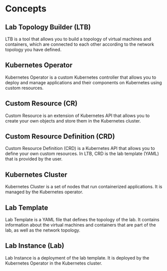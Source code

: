 # Concepts

## Lab Topology Builder (LTB)

LTB is a tool that allows you to build a topology of virtual machines and containers, which are connected to each other according to the network topology you have defined.

## Kubernetes Operator

Kubernetes Operator is a custom Kubernetes controller that allows you to deploy and manage applications and their components on Kubernetes using custom resources.

## Custom Resource (CR)

Custom Resource is an extension of Kubernetes API that allows you to create your own objects and store them in the Kubernetes cluster.

## Custom Resource Definition (CRD)

Custom Resource Definition (CRD) is a Kubernetes API that allows you to define your own custom resources. In LTB, CRD is the lab template (YAML) that is provided by the user.

## Kubernetes Cluster

Kubernetes Cluster is a set of nodes that run containerized applications. It is managed by the Kubernetes operator.

## Lab Template

Lab Template is a YAML file that defines the topology of the lab. It contains information about the virtual machines and containers that are part of the lab, as well as the network topology.

## Lab Instance (Lab)

Lab Instance is a deployment of the lab template. It is deployed by the Kubernetes Operator in the Kubernetes cluster.

